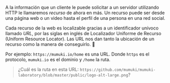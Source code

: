 A la  información que un cliente le puede solicitar a un servidor utilizando HTTP le llamaremos _recurso_ de ahora en más. Un recurso puede ser desde una página web o un video hasta el perfil de una persona en una red social.

Cada recurso de la web es localizable gracias a un identificador unívoco llamado _URL_, por las siglas en inglés de Localizador Uniforme de Recurso (Uniform Resource Locator). Las URL nos dan tanto la ubicación de un recurso como la manera de conseguirlo. :raised_hands:

Por ejemplo: `https://mumuki.io/home` es una URL. Donde `https` es el protocolo, `mumuki.io` es el dominio y `/home` la ruta.

>  ¿Cuál es la ruta en esta URL: `https://github.com/mumuki/mumuki-laboratory/blob/master/public/logo-alt-large.png`?